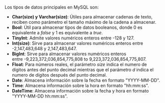 Los tipos de datos principales en MySQL son:

- **Char(size) y Varchar(size)**: Útiles para almacenar cadenas de texto, reciben como parámetro el tamaño máximo de la cadena a almacenar.
- **Bool**: Útil para almacenar tipos de datos booleanos, donde 0 es equivalente a *false* y 1 es equivalente a *true*.
- **TinyInt**: Admite valores numéricos enteros entre -128 y 127.
- **Int(size)**: Sirve para almacenar valores numéricos enteros entre -2,147,483,648 y 2,147,483,647.
- **BigInt**: Sirve para almacenar valores numéricos enteros entre -9,223,372,036,854,775,808 to 9,223,372,036,854,775,807.
- **Float**: Para números reales, el parámetro *size* indica el numero de dígitos antes del punto decimal mientras que el parámetro *d* indica el numero de dígitos después del punto decimal.
- **Date**: Almacena información sobre la fecha en formato "YYYY-MM-DD".
- **Time**: Almacena información sobre la hora en formato "hh:mm:ss".
- **DateTime**: Almacena información sobre la fecha y hora en formato "YYYY-MM-DD hh:mm:ss".